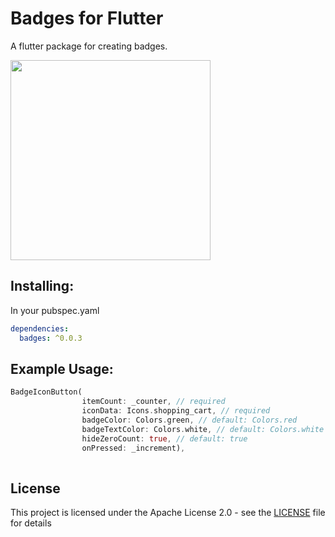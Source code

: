 # Badges for Flutter

A flutter package for creating badges.

<img src="https://github.com/YaDaniil/flutter_badges/blob/master/example.gif" height="320px" >


## Installing:
In your pubspec.yaml
```yaml
dependencies:
  badges: ^0.0.3
```

## Example Usage:
```dart
BadgeIconButton(
                itemCount: _counter, // required
                iconData: Icons.shopping_cart, // required
                badgeColor: Colors.green, // default: Colors.red
                badgeTextColor: Colors.white, // default: Colors.white
                hideZeroCount: true, // default: true
                onPressed: _increment),
                
```

## License

This project is licensed under the Apache License 2.0 - see the [LICENSE](LICENSE) file for details

